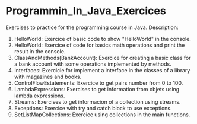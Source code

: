 # Programmin_In_Java_Exercices
Exercises to practice for the programming course in Java.
Description:
1. HelloWorld: Exercice of basic code to show "HelloWorld" in the console.
2. HelloWorld: Exercice of code for basics math operations and print the result in the console.
3. ClassAndMethods(BankAccount): Exercice for creating a basic class for a bank account with some operations implemented by methods.
4. Interfaces: Exercicie for implement a interface in the classes of a library with magazines and books.
5. ControlFlowEstatements: Exercice to get pairs number from 0 to 100.
6. LambdaExpressions: Exercises to get information from objets using lambda expressions.
7. Streams: Exercises to get informacion of a collection using streams.
8. Exceptions: Exercice with try and catch block to use exceptions.
9. SetListMapCollections: Exercice using collections in the main functions.
